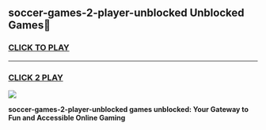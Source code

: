
## soccer-games-2-player-unblocked Unblocked Games👋
<h3>
<a href="https://news.freeplayer.one?title=soccer-games-2-player-unblocked&ref=16F">CLICK TO PLAY</a></h3>
<hr>

<h3>
<a href="https://news.freeplayer.one?title=soccer-games-2-player-unblocked&ref=16F">CLICK 2 PLAY</a>
  
</h3>

<a href="https://news.freeplayer.one?title=soccer-games-2-player-unblocked&ref=16F/"><img src="https://clearcache.store/games.png"></a>


**soccer-games-2-player-unblocked games unblocked: Your Gateway to Fun and Accessible Online Gaming**
